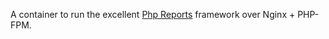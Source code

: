 A container to run the excellent [Php Reports](http://jdorn.github.io/php-reports/) framework over Nginx + PHP-FPM.
